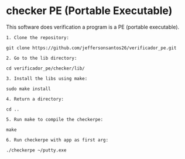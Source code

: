 # checker PE (Portable Executable)

This software does verification a program is a PE (portable executable).

```
1. Clone the repository:

git clone https://github.com/jeffersonsantos26/verificador_pe.git
```

```
2. Go to the lib directory:

cd verificador_pe/checker/lib/
```

```
3. Install the libs using make:

sudo make install
```

```
4. Return a directory:

cd ..
```

```
5. Run make to compile the checkerpe:

make
```

```
6. Run checkerpe with app as first arg:

./checkerpe ~/putty.exe 
```
